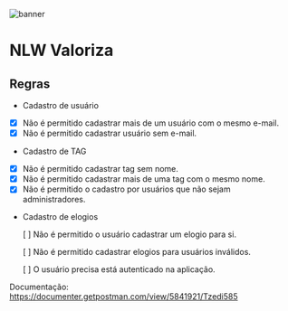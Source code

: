 ![banner](https://user-images.githubusercontent.com/61299540/123202984-020f5000-d48c-11eb-8c12-38af40aae04e.png)

# NLW Valoriza

## Regras

- Cadastro de usuário
- [x] Não é permitido cadastrar mais de um usuário com o mesmo e-mail.
- [x] Não é permitido cadastrar usuário sem e-mail.

- Cadastro de TAG
- [x] Não é permitido cadastrar tag sem nome.
- [x] Não é permitido cadastrar mais de uma tag com o mesmo nome.
- [x] Não é permitido o cadastro por usuários que não sejam administradores.

- Cadastro de elogios

    [ ] Não é permitido o usuário cadastrar um elogio para si.

    [ ] Não é permitido cadastrar elogios para usuários inválidos.

    [ ] O usuário precisa está autenticado na aplicação.

Documentação: https://documenter.getpostman.com/view/5841921/Tzedi585
